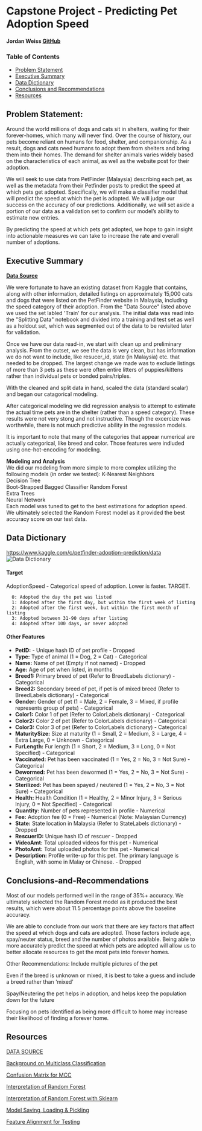 # Capstone Project - Predicting Pet Adoption Speed
#### Jordan Weiss [GitHub](https://github.com/weisja4/pet_adoption_capstone)

### Table of Contents
- [Problem Statement](#Problem-Statement)
- [Executive Summary](#Executive-Summary)
- [Data Dictionary](#Data-Dictionary)
- [Conclusions and Recommendations](#Conclusions-and-Recommendations)
- [Resources](#Resources)



## Problem Statement:
Around the world millions of dogs and cats sit in shelters, waiting for their forever-homes, which many will never find. Over the course of history, our pets become reliant on humans for food, shelter, and companionship. As a result, dogs and cats need humans to adopt them from shelters and bring them into their homes. The demand for shelter animals varies widely based on the characteristics of each animal, as well as the website post for their adoption. 

We will seek to use data from PetFinder (Malaysia) describing each pet, as well as the metadata from their Petfinder posts to predict the speed at which pets get adopted. Specifically, we will make a classifier model that will predict the speed at which the pet is adopted. We will judge our success on the accuracy of our predictions. Additionally, we will set aside a portion of our data as a validation set to confirm our model’s ability to estimate new entries.

By predicting the speed at which pets get adopted, we hope to gain insight into actionable measures we can take to increase the rate and overall number of adoptions. 
   
  

## Executive Summary

[__Data Source__](https://www.kaggle.com/c/petfinder-adoption-prediction/data)

We were fortunate to have an existing dataset from Kaggle that contains, along with other information, detailed listings on approximately 15,000 cats and dogs that were listed on the PetFinder website in Malaysia, including the speed category of their adoption. From the "Data Source" listed above we used the set labled 'Train' for our analysis. The initial data was read into the "Splitting Data" notebook and divided into a training and test set as well as a holdout set, which was segmented out of the data to be revisited later for validation. 

Once we have our data read-in, we start with clean up and preliminary analysis. From the outset, we see the data is very clean, but has information we do not want to include, like resucer_id, state (in Malaysia) etc. that needed to be dropped. The largest change we made was to exclude listings of more than 3 pets as these were often entire litters of puppies/kittens rather than individual pets or bonded pairs/triples.

With the cleaned and split data in hand, scaled the data (standard scalar) and began our catagorical modeling. 

After categorical modeling we did regression analysis to attempt to estimate the actual time pets are in the shelter (rather than a speed category). These results were not very stong and not instructive. Though the excercize was worthwhile, there is not much predictive ability in the regression models. 

It is important to note that many of the categories that appear numerical are actually categorical, like breed and color. Those features were indluded using one-hot-encoding for modeling. 

__Modeling and Analysis__  
We did our modeling from more simple to more complex utilizing the following models (in order we tested):
K-Nearest Neighbors  
Decision Tree   
Boot-Strapped Bagged Classifier
Random Forest  
Extra Trees  
Neural Network  
Each model was tuned to get to the best estimations for adoption speed. We ultimately selected the Random Forest model as it provided the best accuracy score on our test data.

## Data Dictionary
https://www.kaggle.com/c/petfinder-adoption-prediction/data
![Data Dictionary](https://www.kaggle.com/c/petfinder-adoption-prediction/data "Title")


#### Target    
 AdoptionSpeed - Categorical speed of adoption. Lower is faster. TARGET.  
 
      0: Adopted the day the pet was listed  
      1: Adopted after the first day, but within the first week of listing  
      2: Adopted after the first week, but within the first month of listing  
      3: Adopted between 31-90 days after listing  
      4: Adopted after 100 days, or never adopted      
      
#### Other Features
- __PetID:__ - Unique hash ID of pet profile - Dropped
- __Type:__ Type of animal (1 = Dog, 2 = Cat) - Categorical
- __Name:__ Name of pet (Empty if not named) - Dropped
- __Age:__ Age of pet when listed, in months
- __Breed1:__ Primary breed of pet (Refer to BreedLabels dictionary) - Categorical
- __Breed2:__ Secondary breed of pet, if pet is of mixed breed (Refer to BreedLabels dictionary) - Categorical
- __Gender:__ Gender of pet (1 = Male, 2 = Female, 3 = Mixed, if profile represents group of pets) - Categorical 
- __Color1:__ Color 1 of pet (Refer to ColorLabels dictionary) - Categorical
- __Color2:__ Color 2 of pet (Refer to ColorLabels dictionary) - Categorical
- __Color3:__ Color 3 of pet (Refer to ColorLabels dictionary) - Categorical
- __MaturitySize:__ Size at maturity (1 = Small, 2 = Medium, 3 = Large, 4 = Extra Large, 0 = Unknown - Categorical  
- __FurLength:__ Fur length (1 = Short, 2 = Medium, 3 = Long, 0 = Not Specified) - Categorical    
- __Vaccinated:__ Pet has been vaccinated (1 = Yes, 2 = No, 3 = Not Sure) - Categorical    
- __Dewormed:__ Pet has been dewormed (1 = Yes, 2 = No, 3 = Not Sure) - Categorical  
- __Sterilized:__ Pet has been spayed / neutered (1 = Yes, 2 = No, 3 = Not Sure) - Categorical  
- __Health:__ Health Condition (1 = Healthy, 2 = Minor Injury, 3 = Serious Injury, 0 = Not Specified) - Categorical  
- __Quantity:__ Number of pets represented in profile - Numerical   
- __Fee:__ Adoption fee (0 = Free) - Numerical (Note: Malaysian Currency)  
- __State:__ State location in Malaysia (Refer to StateLabels dictionary) - Dropped  
- __RescuerID:__ Unique hash ID of rescuer - Dropped  
- __VideoAmt:__ Total uploaded videos for this pet - Numerical  
- __PhotoAmt:__ Total uploaded photos for this pet - Numerical  
- __Description:__ Profile write-up for this pet. The primary language is English, with some in Malay or Chinese. - Dropped  



## Conclusions-and-Recommendations
Most of our models performed well in the range of 35%+ accuracy. We ultimately selected the Random Forest model as it produced the best results, which were about 11.5 percentage points above the baseline accuracy.  

We are able to conclude from our work that there are key factors that affect the speed at which dogs and cats are adopted. Those factors include age, spay/neuter status, breed and the number of photos available. Being able to more accurately predict the speed at which pets are adopted will allow us to better allocate resources to get the most pets into forever homes. 

Other Recommendations:
Include multiple pictures of the pet

Even if the breed is unknown or mixed, it is best to take a guess and include a breed rather than ‘mixed’

Spay/Neutering the pet helps in adoption, and helps keep the population down for the future

Focusing on pets identified as being more difficult to home may increase their likelihood of finding a forever home. 


## Resources
[DATA SOURCE](https://www.kaggle.com/c/petfinder-adoption-prediction/data)
  
[Background on Multiclass Classification](https://www.linkedin.com/pulse/kaggle-competition-multi-class-classification-image-alexandra)
  
[Confusion Matrix for MCC](https://stackoverflow.com/questions/53886370/multi-class-multi-label-confusion-matrix-with-sklearn)
  
[Interpretation of Random Forest](https://towardsdatascience.com/interpreting-random-forest-and-other-black-box-models-like-xgboost-80f9cc4a3c38)
  
[Interpretation of Random Forest with Sklearn](https://scikit-learn.org/stable/auto_examples/inspection/plot_permutation_importance.html)
  
[Model Saving, Loading & Pickling](https://machinelearningmastery.com/save-load-machine-learning-models-python-scikit-learn)
    
[Feature Alignment for Testing](https://stackoverflow.com/questions/44266677/machine-learning-test-set-with-fewer-features-than-the-train-set)



